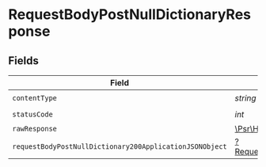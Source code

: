 # RequestBodyPostNullDictionaryResponse


## Fields

| Field                                                                                                                          | Type                                                                                                                           | Required                                                                                                                       | Description                                                                                                                    |
| ------------------------------------------------------------------------------------------------------------------------------ | ------------------------------------------------------------------------------------------------------------------------------ | ------------------------------------------------------------------------------------------------------------------------------ | ------------------------------------------------------------------------------------------------------------------------------ |
| `contentType`                                                                                                                  | *string*                                                                                                                       | :heavy_check_mark:                                                                                                             | N/A                                                                                                                            |
| `statusCode`                                                                                                                   | *int*                                                                                                                          | :heavy_check_mark:                                                                                                             | N/A                                                                                                                            |
| `rawResponse`                                                                                                                  | [\Psr\Http\Message\ResponseInterface](https://www.php-fig.org/psr/psr-7/#33-psrhttpmessageresponseinterface)                   | :heavy_minus_sign:                                                                                                             | N/A                                                                                                                            |
| `requestBodyPostNullDictionary200ApplicationJSONObject`                                                                        | [?RequestBodyPostNullDictionary200ApplicationJSON](../../models/operations/RequestBodyPostNullDictionary200ApplicationJSON.md) | :heavy_minus_sign:                                                                                                             | OK                                                                                                                             |